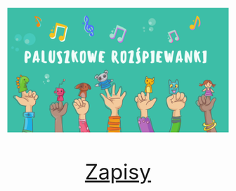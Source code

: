 ![image](1.png)
<font size="20">
<p style="text-align: center; "> 
<a href="{{ site.url }}{{ site.baseurl }}/pages/zapisy">Zapisy</a>
</p>
</font>
